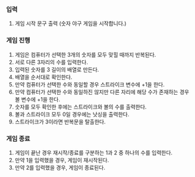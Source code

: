 ### 입력
1. 게임 시작 문구 출력 (숫자 야구 게임을 시작합니다.)

### 게임 진행
1. 게임은 컴퓨터가 선택한 3개의 숫자를 모두 맞힐 때까지 반복된다.
2. 서로 다른 3자리의 수를 입력한다.
3. 입력된 숫자를 3 길이의 배열로 만든다.
4. 배열을 순서대로 확인한다.
5. 만약 컴퓨터가 선택한 수와 동일할 경우 스트라이크 변수에 +1을 한다.
6. 만약 컴퓨터가 선택한 수와 동일하진 않지만 다른 자리에 해당 수가 존재하는 경우 볼 변수에 +1을 한다.
7. 숫자를 모두 확인한 후에는 스트라이크와 볼의 수를 출력한다.
8. 볼과 스트라이크 모두 0일 경우에는 낫싱을 출력한다.
9. 스트라이크가 3이라면 반복문을 탈출한다.

### 게임 종료
1. 게임이 끝난 경우 재시작/종료를 구분하는 1과 2 중 하나의 수를 입력한다.
2. 만약 1을 입력했을 경우, 게임이 재시작된다.
3. 만약 2를 입력했을 경우, 게임이 종료된다.